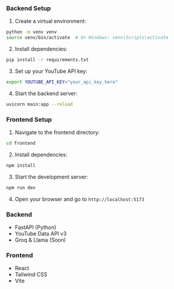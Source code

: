 ### Backend Setup

1. Create a virtual environment:
```bash
python -m venv venv
source venv/bin/activate  # On Windows: venv\Scripts\activate
```

2. Install dependencies:
```bash
pip install -r requirements.txt
```

3. Set up your YouTube API key:
```bash
export YOUTUBE_API_KEY="your_api_key_here"
```

4. Start the backend server:
```bash
uvicorn main:app --reload
```

### Frontend Setup

1. Navigate to the frontend directory:
```bash
cd frontend
```

2. Install dependencies:
```bash
npm install
```

3. Start the development server:
```bash
npm run dev
```

4. Open your browser and go to `http://localhost:5173`


### Backend
- FastAPI (Python)
- YouTube Data API v3
- Groq & Llama (Soon)

### Frontend
- React
- Tailwind CSS
- Vite

